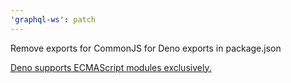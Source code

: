 ```yaml
---
'graphql-ws': patch
---
```


Remove exports for CommonJS for Deno exports in package.json

[Deno supports ECMAScript modules exclusively.](https://docs.deno.com/runtime/fundamentals/modules/)
